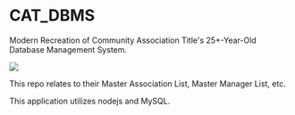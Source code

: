 # CAT_DBMS
Modern Recreation of Community Association Title's 25+-Year-Old Database Management System. 

<img
src=“https://imgur.com/a/7rqz8zq”
raw=true
/>

This repo relates to their Master Association List, Master Manager List, etc.

This application utilizes nodejs and MySQL.
